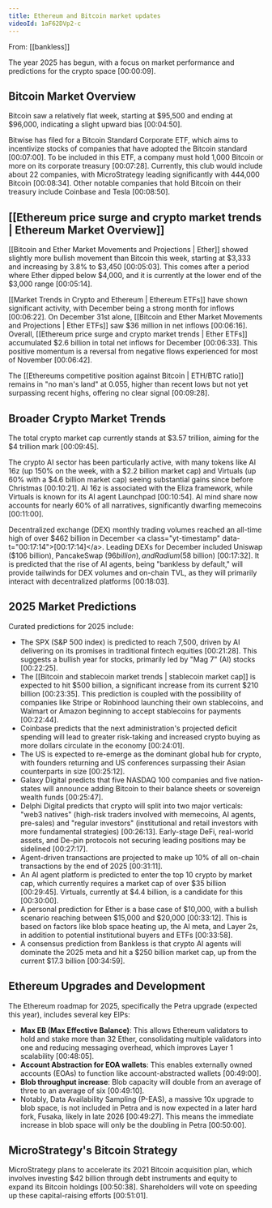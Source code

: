 ```yaml
---
title: Ethereum and Bitcoin market updates
videoId: 1aF62DVp2-c
---
```


From: [[bankless]] <br/> 

The year 2025 has begun, with a focus on market performance and predictions for the crypto space <a class="yt-timestamp" data-t="00:00:09">[00:00:09]</a>.

## Bitcoin Market Overview

Bitcoin saw a relatively flat week, starting at $95,500 and ending at $96,000, indicating a slight upward bias <a class="yt-timestamp" data-t="00:04:50">[00:04:50]</a>.

Bitwise has filed for a Bitcoin Standard Corporate ETF, which aims to incentivize stocks of companies that have adopted the Bitcoin standard <a class="yt-timestamp" data-t="00:07:00">[00:07:00]</a>. To be included in this ETF, a company must hold 1,000 Bitcoin or more on its corporate treasury <a class="yt-timestamp" data-t="00:07:28">[00:07:28]</a>. Currently, this club would include about 22 companies, with MicroStrategy leading significantly with 444,000 Bitcoin <a class="yt-timestamp" data-t="00:08:34">[00:08:34]</a>. Other notable companies that hold Bitcoin on their treasury include Coinbase and Tesla <a class="yt-timestamp" data-t="00:08:50">[00:08:50]</a>.

## [[Ethereum price surge and crypto market trends | Ethereum Market Overview]]

[[Bitcoin and Ether Market Movements and Projections | Ether]] showed slightly more bullish movement than Bitcoin this week, starting at $3,333 and increasing by 3.8% to $3,450 <a class="yt-timestamp" data-t="00:05:03">[00:05:03]</a>. This comes after a period where Ether dipped below $4,000, and it is currently at the lower end of the $3,000 range <a class="yt-timestamp" data-t="00:05:14">[00:05:14]</a>.

[[Market Trends in Crypto and Ethereum | Ethereum ETFs]] have shown significant activity, with December being a strong month for inflows <a class="yt-timestamp" data-t="00:06:22">[00:06:22]</a>. On December 31st alone, [[Bitcoin and Ether Market Movements and Projections | Ether ETFs]] saw $36 million in net inflows <a class="yt-timestamp" data-t="00:06:16">[00:06:16]</a>. Overall, [[Ethereum price surge and crypto market trends | Ether ETFs]] accumulated $2.6 billion in total net inflows for December <a class="yt-timestamp" data-t="00:06:33">[00:06:33]</a>. This positive momentum is a reversal from negative flows experienced for most of November <a class="yt-timestamp" data-t="00:06:42">[00:06:42]</a>.

The [[Ethereums competitive position against Bitcoin | ETH/BTC ratio]] remains in "no man's land" at 0.055, higher than recent lows but not yet surpassing recent highs, offering no clear signal <a class="yt-timestamp" data-t="00:09:28">[00:09:28]</a>.

## Broader Crypto Market Trends

The total crypto market cap currently stands at $3.57 trillion, aiming for the $4 trillion mark <a class="yt-timestamp" data-t="00:09:45">[00:09:45]</a>.

The crypto AI sector has been particularly active, with many tokens like AI 16z (up 150% on the week, with a $2.2 billion market cap) and Virtuals (up 60% with a $4.6 billion market cap) seeing substantial gains since before Christmas <a class="yt-timestamp" data-t="00:10:21">[00:10:21]</a>. AI 16z is associated with the Eliza framework, while Virtuals is known for its AI agent Launchpad <a class="yt-timestamp" data-t="00:10:54">[00:10:54]</a>. AI mind share now accounts for nearly 60% of all narratives, significantly dwarfing memecoins <a class="yt-timestamp" data-t="00:11:00">[00:11:00]</a>.

Decentralized exchange (DEX) monthly trading volumes reached an all-time high of over $462 billion in December <a class="yt-timestamp" data-t="00:17:14">[00:17:14]</a>. Leading DEXs for December included Uniswap ($106 billion), PancakeSwap ($96 billion), and Radium ($58 billion) <a class="yt-timestamp" data-t="00:17:32">[00:17:32]</a>. It is predicted that the rise of AI agents, being "bankless by default," will provide tailwinds for DEX volumes and on-chain TVL, as they will primarily interact with decentralized platforms <a class="yt-timestamp" data-t="00:18:03">[00:18:03]</a>.

## 2025 Market Predictions

Curated predictions for 2025 include:
*   The SPX (S&P 500 index) is predicted to reach 7,500, driven by AI delivering on its promises in traditional fintech equities <a class="yt-timestamp" data-t="00:21:28">[00:21:28]</a>. This suggests a bullish year for stocks, primarily led by "Mag 7" (AI) stocks <a class="yt-timestamp" data-t="00:22:25">[00:22:25]</a>.
*   The [[Bitcoin and stablecoin market trends | stablecoin market cap]] is expected to hit $500 billion, a significant increase from its current $210 billion <a class="yt-timestamp" data-t="00:23:35">[00:23:35]</a>. This prediction is coupled with the possibility of companies like Stripe or Robinhood launching their own stablecoins, and Walmart or Amazon beginning to accept stablecoins for payments <a class="yt-timestamp" data-t="00:22:44">[00:22:44]</a>.
*   Coinbase predicts that the next administration's projected deficit spending will lead to greater risk-taking and increased crypto buying as more dollars circulate in the economy <a class="yt-timestamp" data-t="00:24:01">[00:24:01]</a>.
*   The US is expected to re-emerge as the dominant global hub for crypto, with founders returning and US conferences surpassing their Asian counterparts in size <a class="yt-timestamp" data-t="00:25:12">[00:25:12]</a>.
*   Galaxy Digital predicts that five NASDAQ 100 companies and five nation-states will announce adding Bitcoin to their balance sheets or sovereign wealth funds <a class="yt-timestamp" data-t="00:25:47">[00:25:47]</a>.
*   Delphi Digital predicts that crypto will split into two major verticals: "web3 natives" (high-risk traders involved with memecoins, AI agents, pre-sales) and "regular investors" (institutional and retail investors with more fundamental strategies) <a class="yt-timestamp" data-t="00:26:13">[00:26:13]</a>. Early-stage DeFi, real-world assets, and De-pin protocols not securing leading positions may be sidelined <a class="yt-timestamp" data-t="00:27:17">[00:27:17]</a>.
*   Agent-driven transactions are projected to make up 10% of all on-chain transactions by the end of 2025 <a class="yt-timestamp" data-t="00:31:11">[00:31:11]</a>.
*   An AI agent platform is predicted to enter the top 10 crypto by market cap, which currently requires a market cap of over $35 billion <a class="yt-timestamp" data-t="00:29:45">[00:29:45]</a>. Virtuals, currently at $4.4 billion, is a candidate for this <a class="yt-timestamp" data-t="00:30:00">[00:30:00]</a>.
*   A personal prediction for Ether is a base case of $10,000, with a bullish scenario reaching between $15,000 and $20,000 <a class="yt-timestamp" data-t="00:33:12">[00:33:12]</a>. This is based on factors like blob space heating up, the AI meta, and Layer 2s, in addition to potential institutional buyers and ETFs <a class="yt-timestamp" data-t="00:33:58">[00:33:58]</a>.
*   A consensus prediction from Bankless is that crypto AI agents will dominate the 2025 meta and hit a $250 billion market cap, up from the current $17.3 billion <a class="yt-timestamp" data-t="00:34:59">[00:34:59]</a>.

## Ethereum Upgrades and Development

The Ethereum roadmap for 2025, specifically the Petra upgrade (expected this year), includes several key EIPs:
*   **Max EB (Max Effective Balance)**: This allows Ethereum validators to hold and stake more than 32 Ether, consolidating multiple validators into one and reducing messaging overhead, which improves Layer 1 scalability <a class="yt-timestamp" data-t="00:48:05">[00:48:05]</a>.
*   **Account Abstraction for EOA wallets**: This enables externally owned accounts (EOAs) to function like account-abstracted wallets <a class="yt-timestamp" data-t="00:49:00">[00:49:00]</a>.
*   **Blob throughput increase**: Blob capacity will double from an average of three to an average of six <a class="yt-timestamp" data-t="00:49:10">[00:49:10]</a>.
*   Notably, Data Availability Sampling (P-EAS), a massive 10x upgrade to blob space, is not included in Petra and is now expected in a later hard fork, Fusaka, likely in late 2026 <a class="yt-timestamp" data-t="00:49:27">[00:49:27]</a>. This means the immediate increase in blob space will only be the doubling in Petra <a class="yt-timestamp" data-t="00:50:00">[00:50:00]</a>.

## MicroStrategy's Bitcoin Strategy

MicroStrategy plans to accelerate its 2021 Bitcoin acquisition plan, which involves investing $42 billion through debt instruments and equity to expand its Bitcoin holdings <a class="yt-timestamp" data-t="00:50:38">[00:50:38]</a>. Shareholders will vote on speeding up these capital-raising efforts <a class="yt-timestamp" data-t="00:51:01">[00:51:01]</a>.